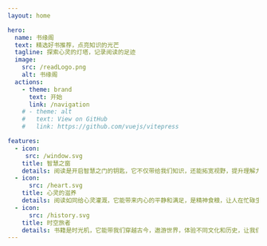 ```yaml
---
layout: home

hero:
  name: 书缘阁
  text: 精选好书推荐，点亮知识的光芒
  tagline: 探索心灵的灯塔，记录阅读的足迹
  image:
    src: /readLogo.png
    alt: 书缘阁
  actions:
    - theme: brand
      text: 开始
      link: /navigation
    # - theme: alt
    #   text: View on GitHub
    #   link: https://github.com/vuejs/vitepress

features:
  - icon: 
     src: /window.svg
    title: 智慧之窗
    details: 阅读是开启智慧之门的钥匙，它不仅带给我们知识，还能拓宽视野，提升理解力和创造力
  - icon:
      src: /heart.svg
    title: 心灵的滋养
    details: 阅读如同给心灵灌溉，它能带来内心的平静和满足，是精神食粮，让人在忙碌生活中找到片刻宁静
  - icon:
      src: /history.svg
    title: 时空旅者
    details: 书籍是时光机，它能带我们穿越古今，遨游世界，体验不同文化和历史，让我们的心灵踏上无尽的旅行
---
```


<script setup>
 import Home from '@theme/components/Home.vue'
</script>

<Home/>